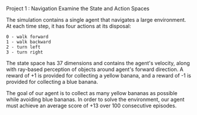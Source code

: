 Project 1 : Navigation
Examine the State and Action Spaces

The simulation contains a single agent that navigates a large environment. At each time step, it has four actions at its disposal:

    0 - walk forward
    1 - walk backward
    2 - turn left
    3 - turn right

The state space has 37 dimensions and contains the agent's velocity, along with ray-based perception of objects around agent's forward direction. A reward of +1 is provided for collecting a yellow banana, and a reward of -1 is provided for collecting a blue banana.

The goal of our agent is to collect as many yellow bananas as possible while avoiding blue bananas. In order to solve the environment, our agent must achieve an average score of +13 over 100 consecutive episodes.
